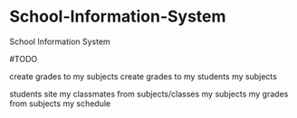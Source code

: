 # School-Information-System
School Information System

#TODO

create grades to my subjects
create grades to my students
my subjects

students site
my classmates from subjects/classes
my subjects
my grades from subjects
my schedule



